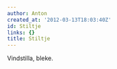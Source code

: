 ```yaml
---
author: Anton
created_at: '2012-03-13T18:03:40Z'
id: Stiltje
links: {}
title: Stiltje
---
```


Vindstilla, bleke.
